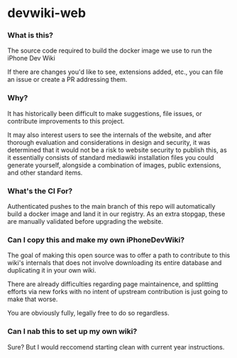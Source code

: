 # devwiki-web

### What is this? 

The source code required to build the docker image we use to run the iPhone Dev Wiki

If there are changes you'd like to see, extensions added, etc., you can file an issue or create a PR addressing them.

### Why?

It has historically been difficult to make suggestions, file issues, or contribute improvements to this project. 

It may also interest users to see the internals of the website, and after thorough evaluation and considerations in design and security, it was determined that it would not be a risk to website security to publish this, as it essentially
consists of standard mediawiki installation files you could generate yourself, alongside a combination of images, public extensions, and other standard items. 

### What's the CI For?

Authenticated pushes to the main branch of this repo will automatically build a docker image and land it in our registry. As an extra stopgap, these are manually validated before upgrading the website. 

### Can I copy this and make my own iPhoneDevWiki?

The goal of making this open source was to offer a path to contribute to this wiki's internals that does not involve downloading its entire database and duplicating it in your own wiki.

There are already difficulties regarding page maintainence, and splitting efforts via new forks with no intent of upstream contribution is just going to make that worse. 

You are obviously fully, legally free to do so regardless. 

### Can I nab this to set up my own wiki?

Sure? But I would reccomend starting clean with current year instructions.
